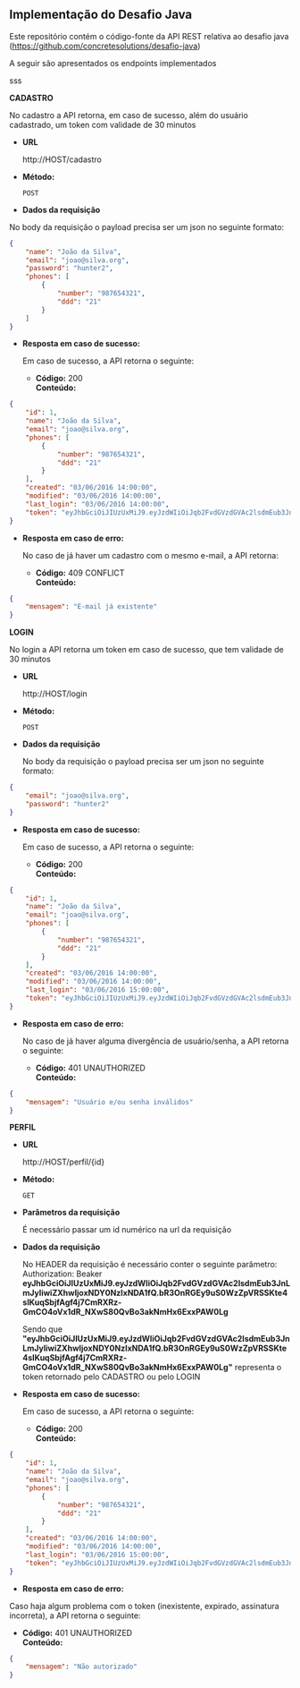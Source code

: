 **Implementação do Desafio Java**
----
  Este repositório contém o código-fonte da API REST relativa ao desafio java (https://github.com/concretesolutions/desafio-java)

  A seguir são apresentados os endpoints implementados



sss

**CADASTRO**

  No cadastro a API retorna, em caso de sucesso, além do usuário cadastrado, um token com validade de 30 minutos

* **URL**

  http://HOST/cadastro

* **Método:**

  `POST`

* **Dados da requisição**

No body da requisição o payload precisa ser um json no seguinte formato:
```json
{
    "name": "João da Silva",
    "email": "joao@silva.org",
    "password": "hunter2",
    "phones": [
        {
            "number": "987654321",
            "ddd": "21"
        }
    ]
}
```

* **Resposta em caso de sucesso:**

  Em caso de sucesso, a API retorna o seguinte:

  * **Código:** 200 <br />
    **Conteúdo:**
```json
{
    "id": 1,
    "name": "João da Silva",
    "email": "joao@silva.org",
    "phones": [
        {
            "number": "987654321",
            "ddd": "21"
        }
    ],
    "created": "03/06/2016 14:00:00",
    "modified": "03/06/2016 14:00:00",
    "last_login": "03/06/2016 14:00:00",
    "token": "eyJhbGciOiJIUzUxMiJ9.eyJzdWIiOiJqb2FvdGVzdGVAc2lsdmEub3JnLmJyIiwiZXhwIjoxNDY0NzIxNDA1fQ.bR3OnRGEy9uS0WzZpVRSSKte4sIKuqSbjfAgf4j7CmRXRz-GmCO4oVx1dR_NXwS80QvBo3akNmHx6ExxPAW0Lg"
}
```

* **Resposta em caso de erro:**

  No caso de já haver um cadastro com o mesmo e-mail, a API retorna:

  * **Código:** 409 CONFLICT <br />
    **Conteúdo:**

```json
{
    "mensagem": "E-mail já existente"
}
```


**LOGIN**

  No login a API retorna um token em caso de sucesso, que tem validade de 30 minutos

* **URL**

  http://HOST/login

* **Método:**

  `POST`

* **Dados da requisição**

  No body da requisição o payload precisa ser um json no seguinte formato:
```json
{
    "email": "joao@silva.org",
    "password": "hunter2"
}
```

* **Resposta em caso de sucesso:**

  Em caso de sucesso, a API retorna o seguinte:

  * **Código:** 200 <br />
    **Conteúdo:**
```json
{
    "id": 1,
    "name": "João da Silva",
    "email": "joao@silva.org",
    "phones": [
        {
            "number": "987654321",
            "ddd": "21"
        }
    ],
    "created": "03/06/2016 14:00:00",
    "modified": "03/06/2016 14:00:00",
    "last_login": "03/06/2016 15:00:00",
    "token": "eyJhbGciOiJIUzUxMiJ9.eyJzdWIiOiJqb2FvdGVzdGVAc2lsdmEub3JnLmJyIiwiZXhwIjoxNDY0NzIxNDA1fQ.bR3OnRGEy9uS0WzZpVRSSKte4sIKuqSbjfAgf4j7CmRXRz-GmCO4oVx1dR_NXwS80QvBo3akNmHx6ExxPAW0Lg"
}
```

* **Resposta em caso de erro:**

  No caso de já haver alguma divergência de usuário/senha, a API retorna o seguinte:

  * **Código:** 401 UNAUTHORIZED <br />
    **Conteúdo:**

```json
{
    "mensagem": "Usuário e/ou senha inválidos"
}
```




**PERFIL**

* **URL**

  http://HOST/perfil/{id}

* **Método:**

  `GET`

* **Parâmetros da requisição**

  É necessário passar um id numérico na url da requisição

* **Dados da requisição**

  No HEADER da requisição é necessário conter o seguinte parâmetro: <br />
  Authorization: Beaker <strong>eyJhbGciOiJIUzUxMiJ9.eyJzdWIiOiJqb2FvdGVzdGVAc2lsdmEub3JnLmJyIiwiZXhwIjoxNDY0NzIxNDA1fQ.bR3OnRGEy9uS0WzZpVRSSKte4sIKuqSbjfAgf4j7CmRXRz-GmCO4oVx1dR_NXwS80QvBo3akNmHx6ExxPAW0Lg</strong>

  Sendo que <strong>"eyJhbGciOiJIUzUxMiJ9.eyJzdWIiOiJqb2FvdGVzdGVAc2lsdmEub3JnLmJyIiwiZXhwIjoxNDY0NzIxNDA1fQ.bR3OnRGEy9uS0WzZpVRSSKte4sIKuqSbjfAgf4j7CmRXRz-GmCO4oVx1dR_NXwS80QvBo3akNmHx6ExxPAW0Lg"</strong> representa o token retornado pelo CADASTRO ou pelo LOGIN

* **Resposta em caso de sucesso:**

  Em caso de sucesso, a API retorna o seguinte:

  * **Código:** 200 <br />
    **Conteúdo:**
```json
{
    "id": 1,
    "name": "João da Silva",
    "email": "joao@silva.org",
    "phones": [
        {
            "number": "987654321",
            "ddd": "21"
        }
    ],
    "created": "03/06/2016 14:00:00",
    "modified": "03/06/2016 14:00:00",
    "last_login": "03/06/2016 15:00:00",
    "token": "eyJhbGciOiJIUzUxMiJ9.eyJzdWIiOiJqb2FvdGVzdGVAc2lsdmEub3JnLmJyIiwiZXhwIjoxNDY0NzIxNDA1fQ.bR3OnRGEy9uS0WzZpVRSSKte4sIKuqSbjfAgf4j7CmRXRz-GmCO4oVx1dR_NXwS80QvBo3akNmHx6ExxPAW0Lg"
}
```

* **Resposta em caso de erro:**

Caso haja algum problema com o token (inexistente, expirado, assinatura incorreta), a API retorna o seguinte:

* **Código:** 401 UNAUTHORIZED <br />
**Conteúdo:**

```json
{
    "mensagem": "Não autorizado"
}
```

